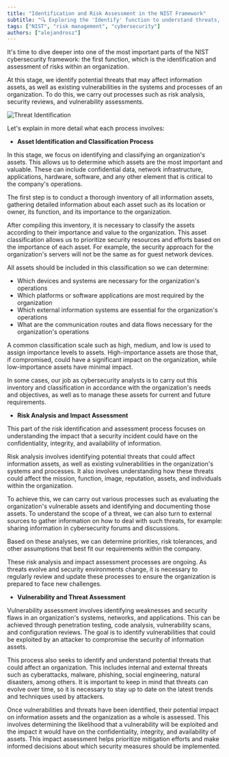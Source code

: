 ```yaml
---
title: "Identification and Risk Assessment in the NIST Framework"
subtitle: "🔍 Exploring the 'Identify' function to understand threats, vulnerabilities, and critical assets in cybersecurity management"
tags: ["NIST", "risk management", "cybersecurity"]
authors: ["alejandrosz"]
---
```


It's time to dive deeper into one of the most important parts of the NIST cybersecurity framework: the first function, which is the identification and assessment of risks within an organization.

At this stage, we identify potential threats that may affect information assets, as well as existing vulnerabilities in the systems and processes of an organization. To do this, we carry out processes such as risk analysis, security reviews, and vulnerability assessments.

![Threat Identification](https://raw.githubusercontent.com/4GeeksAcademy/cybersecurity-syllabus/main/assets/identificacion-de-amenazas.png)

Let's explain in more detail what each process involves:

- **Asset Identification and Classification Process**

In this stage, we focus on identifying and classifying an organization's assets. This allows us to determine which assets are the most important and valuable. These can include confidential data, network infrastructure, applications, hardware, software, and any other element that is critical to the company's operations.

The first step is to conduct a thorough inventory of all information assets, gathering detailed information about each asset such as its location or owner, its function, and its importance to the organization.

After compiling this inventory, it is necessary to classify the assets according to their importance and value to the organization. This asset classification allows us to prioritize security resources and efforts based on the importance of each asset. For example, the security approach for the organization's servers will not be the same as for guest network devices.

All assets should be included in this classification so we can determine:

- Which devices and systems are necessary for the organization's operations
- Which platforms or software applications are most required by the organization
- Which external information systems are essential for the organization's operations
- What are the communication routes and data flows necessary for the organization's operations

A common classification scale such as high, medium, and low is used to assign importance levels to assets. High-importance assets are those that, if compromised, could have a significant impact on the organization, while low-importance assets have minimal impact.

In some cases, our job as cybersecurity analysts is to carry out this inventory and classification in accordance with the organization's needs and objectives, as well as to manage these assets for current and future requirements.

- **Risk Analysis and Impact Assessment**

This part of the risk identification and assessment process focuses on understanding the impact that a security incident could have on the confidentiality, integrity, and availability of information.

Risk analysis involves identifying potential threats that could affect information assets, as well as existing vulnerabilities in the organization's systems and processes. It also involves understanding how these threats could affect the mission, function, image, reputation, assets, and individuals within the organization.

To achieve this, we can carry out various processes such as evaluating the organization's vulnerable assets and identifying and documenting those assets. To understand the scope of a threat, we can also turn to external sources to gather information on how to deal with such threats, for example: sharing information in cybersecurity forums and discussions.

Based on these analyses, we can determine priorities, risk tolerances, and other assumptions that best fit our requirements within the company.

These risk analysis and impact assessment processes are ongoing. As threats evolve and security environments change, it is necessary to regularly review and update these processes to ensure the organization is prepared to face new challenges.

- **Vulnerability and Threat Assessment**

Vulnerability assessment involves identifying weaknesses and security flaws in an organization's systems, networks, and applications. This can be achieved through penetration testing, code analysis, vulnerability scans, and configuration reviews. The goal is to identify vulnerabilities that could be exploited by an attacker to compromise the security of information assets.

This process also seeks to identify and understand potential threats that could affect an organization. This includes internal and external threats such as cyberattacks, malware, phishing, social engineering, natural disasters, among others. It is important to keep in mind that threats can evolve over time, so it is necessary to stay up to date on the latest trends and techniques used by attackers.

Once vulnerabilities and threats have been identified, their potential impact on information assets and the organization as a whole is assessed. This involves determining the likelihood that a vulnerability will be exploited and the impact it would have on the confidentiality, integrity, and availability of assets. This impact assessment helps prioritize mitigation efforts and make informed decisions about which security measures should be implemented.